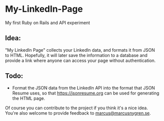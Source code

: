 My-LinkedIn-Page
================

My first Ruby on Rails and API experiment

Idea:
-----
"My LinkedIn Page" collects your LinkedIn data, and formats it from JSON to HTML. Hopefully, it will later save the information to a database and provide a link where anyone can access your page without authentication.

Todo:
-----
* Format the JSON data from the LinkedIn API into the format that JSON Resume uses, so that https://jsonresume.org can be used for generating the HTML page.

Of course you can contribute to the project if you think it's a nice idea. You're also welcome to provide feedback to marcus@marcusnygren.se.
